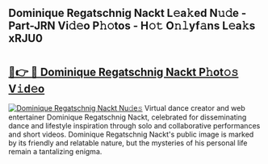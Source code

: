 ## Dominique Regatschnig Nackt L𝚎a𝚔ed N𝚞𝚍e - Part-JRN Vi𝚍𝚎o P𝚑𝚘tos - H𝚘𝚝 O𝚗𝚕yf𝚊ns L𝚎a𝚔s xRJU0

# <h2><a href="http://kfdpve.oniu.top/?m=Dominique+Regatschnig+Nackt">🔗👉 🔴 Dominique Regatschnig Nackt P𝚑ot𝚘𝚜 V𝚒d𝚎o</a></h2>

[![Dominique Regatschnig Nackt Nu𝚍e𝚜](https://i.imgur.com/0qMVB7G.gif)](http://kfdpve.oniu.top/?m=Dominique+Regatschnig+Nackt)
Virtual dance creator and web entertainer Dominique Regatschnig Nackt, celebrated for disseminating dance and lifestyle inspiration through solo and collaborative performances and short videos. Dominique Regatschnig Nackt's public image is marked by its friendly and relatable nature, but the mysteries of his personal life remain a tantalizing enigma.  
